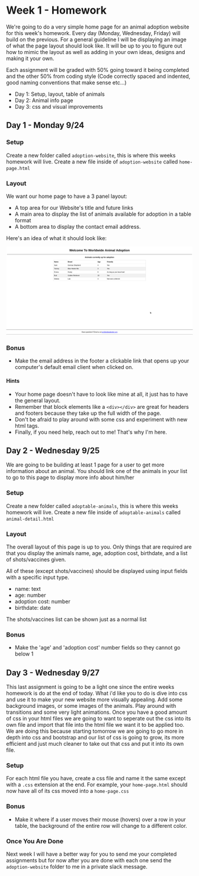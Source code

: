 # Week 1 - Homework

We're going to do a very simple home page for an animal adoption website for this week's homework.  Every day (Monday, Wednesday, Friday) will build on the previous. For a general guideline I will be displaying an image of what the page layout should look like. It will be up to you to figure out how to mimic the layout as well as adding in your own ideas, designs and making it your own.

Each assignment will be graded with 50% going toward it being completed and the other 50% from coding style (Code correctly spaced and indented, good naming conventions that make sense etc...)

- Day 1: Setup, layout, table of animals
- Day 2: Animal info page
- Day 3: css and visual improvements

## Day 1 - Monday 9/24

### Setup
Create a new folder called `adoption-website`, this is where this weeks homework will live.
Create a new file inside of `adoption-website` called `home-page.html`

### Layout

We want our home page to have a 3 panel layout:
- A top area for our Website's title and future links
- A main area to display the list of animals available for adoption in a table format
- A bottom area to display the contact email address.

Here's an idea of what it should look like:

![Home Page Layout Example](https://github.com/FXschwartz/okcoders-frontend-2018/blob/master/module-1/week-1/week-1-homework.png)

### Bonus
- Make the email address in the footer a clickable link that opens up your computer's default email client when clicked on.

#### Hints
- Your home page doesn't have to look like mine at all, it just has to have the general layout.
- Remember that block elements like a `<div></div>` are great for headers and footers because they take up the full width of the page.
- Don't be afraid to play around with some css and experiment with new html tags.
- Finally, if you need help, reach out to me!  That's why I'm here.

## Day 2 - Wednesday 9/25

We are going to be building at least 1 page for a user to get more information about an animal. You should link one of the animals in your list to go to this page to display more info about him/her

### Setup
Create a new folder called `adoptable-animals`, this is where this weeks homework will live.
Create a new file inside of `adoptable-animals` called `animal-detail.html`

### Layout

The overall layout of this page is up to you. Only things that are required are that you display the animals name, age, adoption cost, birthdate, and a list of shots/vaccines given.

All of these (except shots/vaccines) should be displayed using input fields with a specific input type.
- name: text
- age: number
- adoption cost: number
- birthdate: date

The shots/vaccines list can be shown just as a normal list

### Bonus
- Make the 'age' and 'adoption cost' number fields so they cannot go below 1

## Day 3 - Wednesday 9/27

This last assignment is going to be a light one since the entire weeks homework is do at the end of today. What i'd like you to do is dive into css and use it to make your new website more visually appealing. Add some background images, or some images of the animals. Play around with transitions and some very light animations. Once you have a good amount of css in your html files we are going to want to seperate out the css into its own file and import that file into the html file we want it to be applied too. We are doing this because starting tomorrow we are going to go more in depth into css and bootstrap and our list of css is going to grow, its more efficient and just much cleaner to take out that css and put it into its own file.

### Setup
For each html file you have, create a css file and name it the same except with a `.css` extension at the end. For example, your `home-page.html` should now have all of its css moved into a `home-page.css`

### Bonus
- Make it where if a user moves their mouse (hovers) over a row in your table, the background of the entire row will change to a different color.

### Once You Are Done
Next week I will have a better way for you to send me your completed assignments but for now after you are done with each one send the `adoption-website` folder to me in a private slack message.
